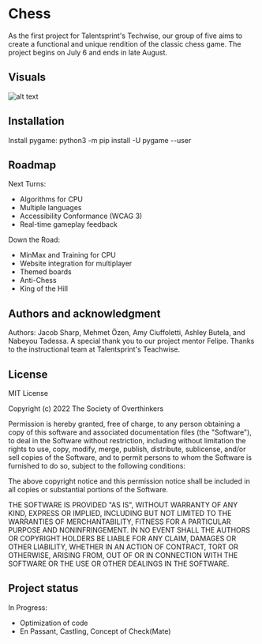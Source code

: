 # Chess
As the first project for Talentsprint's Techwise, our group of five aims to create a functional and unique rendition of the classic chess game. The project begins on July 6 and ends in late August.

## Visuals
![alt text](chess/Assets/visual.png)

## Installation
Install pygame:
    python3 -m pip install -U pygame --user

## Roadmap
Next Turns:
- Algorithms for CPU
- Multiple languages
- Accessibility Conformance (WCAG 3)
- Real-time gameplay feedback

Down the Road:
- MinMax and Training for CPU
- Website integration for multiplayer
- Themed boards
- Anti-Chess
- King of the Hill

## Authors and acknowledgment
Authors: Jacob Sharp, Mehmet Özen, Amy Ciuffoletti, Ashley Butela, and Nabeyou Tadessa.
A special thank you to our project mentor Felipe. Thanks to the instructional team at Talentsprint's Teachwise. 

## License
MIT License

Copyright (c) 2022 The Society of Overthinkers

Permission is hereby granted, free of charge, to any person obtaining a copy
of this software and associated documentation files (the "Software"), to deal
in the Software without restriction, including without limitation the rights
to use, copy, modify, merge, publish, distribute, sublicense, and/or sell
copies of the Software, and to permit persons to whom the Software is
furnished to do so, subject to the following conditions:

The above copyright notice and this permission notice shall be included in all
copies or substantial portions of the Software.

THE SOFTWARE IS PROVIDED "AS IS", WITHOUT WARRANTY OF ANY KIND, EXPRESS OR
IMPLIED, INCLUDING BUT NOT LIMITED TO THE WARRANTIES OF MERCHANTABILITY,
FITNESS FOR A PARTICULAR PURPOSE AND NONINFRINGEMENT. IN NO EVENT SHALL THE
AUTHORS OR COPYRIGHT HOLDERS BE LIABLE FOR ANY CLAIM, DAMAGES OR OTHER
LIABILITY, WHETHER IN AN ACTION OF CONTRACT, TORT OR OTHERWISE, ARISING FROM,
OUT OF OR IN CONNECTION WITH THE SOFTWARE OR THE USE OR OTHER DEALINGS IN THE
SOFTWARE.

## Project status
In Progress:
- Optimization of code
- En Passant, Castling, Concept of Check(Mate)
